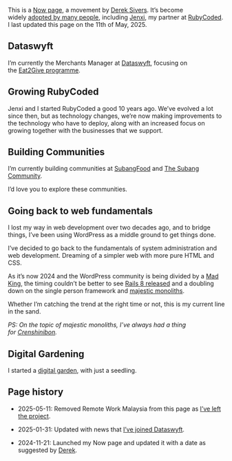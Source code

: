 This is a [Now page](https://nownownow.com/about), a movement by [Derek Sivers](https://sive.rs/now). It’s become widely [adopted by many people](https://nownownow.com/), including [Jenxi](https://jenxi.com/now), my partner at [RubyCoded](https://rubycoded.com/). I last updated this page on the 11th of May, 2025.

## Dataswyft

I’m currently the Merchants Manager at [Dataswyft](/joining-dataswyft), focusing on the [Eat2Give programme](https://dataswyft.com/network-news/eat2give-checkd-data-wallet-campaign).

## Growing RubyCoded

Jenxi and I started RubyCoded a good 10 years ago. We’ve evolved a lot since then, but as technology changes, we’re now making improvements to the technology who have to deploy, along with an increased focus on growing together with the businesses that we support.

## Building Communities

I’m currently building communities at [SubangFood](https://www.facebook.com/groups/subangfood) and [The Subang Community](https://www.facebook.com/groups/subangorg).

I’d love you to explore these communities.

## Going back to web fundamentals

I lost my way in web development over two decades ago, and to bridge things, I’ve been using WordPress as a middle ground to get things done.

I’ve decided to go back to the fundamentals of system administration and web development. Dreaming of a simpler web with more pure HTML and CSS.

As it’s now 2024 and the WordPress community is being divided by a [Mad King](https://world.hey.com/dhh/open-source-royalty-and-mad-kings-a8f79d16), the timing couldn’t be better to see [Rails 8 released](https://rubyonrails.org/2024/11/7/rails-8-no-paas-required) and a doubling down on the single person framework and [majestic monoliths](https://signalvnoise.com/svn3/the-majestic-monolith/).

Whether I’m catching the trend at the right time or not, this is my current line in the sand.

_PS: On the topic of majestic monoliths, I’ve always had a thing for_ [_Crenshinibon_](https://forgottenrealms.fandom.com/wiki/Crenshinibon)_._

## Digital Gardening

I started a [digital garden](/garden), with just a seedling.

## Page history

* 2025-05-11: Removed Remote Work Malaysia from this page as [I’ve left the project](/leaving-remote-work-malaysia).
    
* 2025-01-31: Updated with news that [I’ve joined Dataswyft](/joining-dataswyft).
    
* 2024-11-21: Launched my Now page and updated it with a date as suggested by [Derek](https://sive.rs/).
